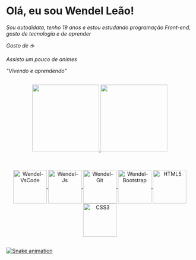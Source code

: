 # Olá, eu sou Wendel Leão!
*Sou autodidata, tenho 19 anos e estou estudando programação Front-end, gosto de tecnologia e de aprender*

*Gosto de ☕*

*Assisto um pouco de animes*

*"Vivendo e aprendendo"*

##

<div align="center">
  <a href="https://github.com/WendelLR99">
  <img height="180em" src="https://github-readme-stats.vercel.app/api?username=WendelLR99&show_icons=true&theme=dark&include_all_commits=true&count_private=true"/>
  <img height="180em" src="https://github-readme-stats.vercel.app/api/top-langs/?username=WendelLR99&layout=compact&langs_count=7&theme=dark"/>
</div>
  
##
  
<div align="center"><br>
  <img align="center" alt="Wendel-VsCode" src="https://cdn.jsdelivr.net/gh/devicons/devicon/icons/vscode/vscode-original-wordmark.svg" style="height:90px; width:90px;"/>
  <img align="center" alt="Wendel-Js" src="https://cdn.jsdelivr.net/gh/devicons/devicon/icons/javascript/javascript-original.svg" style="height:90px; width:90px;"/>
  <img align="center" alt="Wendel-Git" src="https://cdn.jsdelivr.net/gh/devicons/devicon/icons/git/git-original.svg" style="height:90px; width:90px;"/>
  <img align="center" alt="Wendel-Bootstrap" src="https://cdn.jsdelivr.net/gh/devicons/devicon/icons/bootstrap/bootstrap-original-wordmark.svg" style="height:90px; width:90px;"/>
  <img align="center" alt="HTML5" src="https://cdn.jsdelivr.net/gh/devicons/devicon/icons/html5/html5-original.svg" style="height:90px; width:90px;"/>
  <img align="center" alt="CSS3" src="https://cdn.jsdelivr.net/gh/devicons/devicon/icons/css3/css3-original.svg" style="height:90px; width:90px;"/>
</div>
  
 ##

![Snake animation](https://github.com/WendelLR99/WendelLR99/blob/output/github-contribution-grid-snake.svg)
